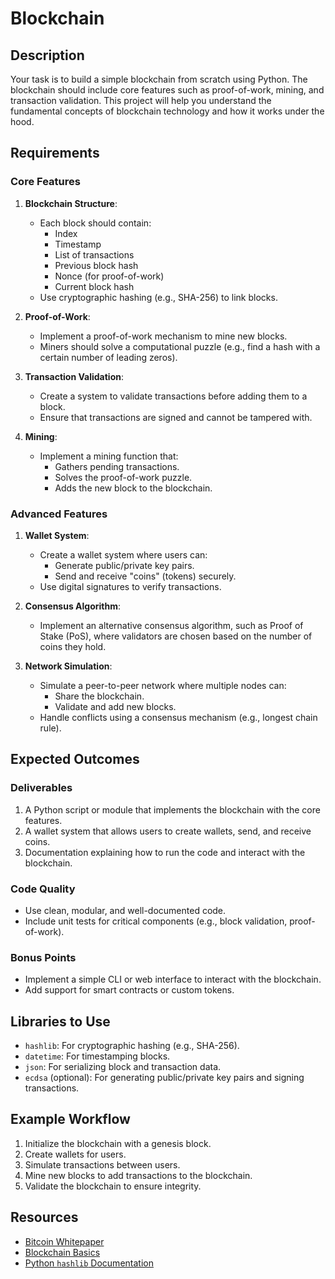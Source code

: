 # Blockchain 

## Description
Your task is to build a simple blockchain from scratch using Python. The blockchain should include core features such as proof-of-work, mining, and transaction validation. This project will help you understand the fundamental concepts of blockchain technology and how it works under the hood.

## Requirements

### Core Features
1. **Blockchain Structure**:
   - Each block should contain:
     - Index
     - Timestamp
     - List of transactions
     - Previous block hash
     - Nonce (for proof-of-work)
     - Current block hash
   - Use cryptographic hashing (e.g., SHA-256) to link blocks.

2. **Proof-of-Work**:
   - Implement a proof-of-work mechanism to mine new blocks.
   - Miners should solve a computational puzzle (e.g., find a hash with a certain number of leading zeros).

3. **Transaction Validation**:
   - Create a system to validate transactions before adding them to a block.
   - Ensure that transactions are signed and cannot be tampered with.

4. **Mining**:
   - Implement a mining function that:
     - Gathers pending transactions.
     - Solves the proof-of-work puzzle.
     - Adds the new block to the blockchain.

### Advanced Features
1. **Wallet System**:
   - Create a wallet system where users can:
     - Generate public/private key pairs.
     - Send and receive "coins" (tokens) securely.
   - Use digital signatures to verify transactions.

2. **Consensus Algorithm**:
   - Implement an alternative consensus algorithm, such as Proof of Stake (PoS), where validators are chosen based on the number of coins they hold.

3. **Network Simulation**:
   - Simulate a peer-to-peer network where multiple nodes can:
     - Share the blockchain.
     - Validate and add new blocks.
   - Handle conflicts using a consensus mechanism (e.g., longest chain rule).

## Expected Outcomes

### Deliverables
1. A Python script or module that implements the blockchain with the core features.
2. A wallet system that allows users to create wallets, send, and receive coins.
3. Documentation explaining how to run the code and interact with the blockchain.

### Code Quality
- Use clean, modular, and well-documented code.
- Include unit tests for critical components (e.g., block validation, proof-of-work).

### Bonus Points
- Implement a simple CLI or web interface to interact with the blockchain.
- Add support for smart contracts or custom tokens.


## Libraries to Use
- `hashlib`: For cryptographic hashing (e.g., SHA-256).
- `datetime`: For timestamping blocks.
- `json`: For serializing block and transaction data.
- `ecdsa` (optional): For generating public/private key pairs and signing transactions.


## Example Workflow
1. Initialize the blockchain with a genesis block.
2. Create wallets for users.
3. Simulate transactions between users.
4. Mine new blocks to add transactions to the blockchain.
5. Validate the blockchain to ensure integrity.


## Resources
- [Bitcoin Whitepaper](https://bitcoin.org/bitcoin.pdf)
- [Blockchain Basics](https://www.investopedia.com/terms/b/blockchain.asp)
- [Python `hashlib` Documentation](https://docs.python.org/3/library/hashlib.html)
